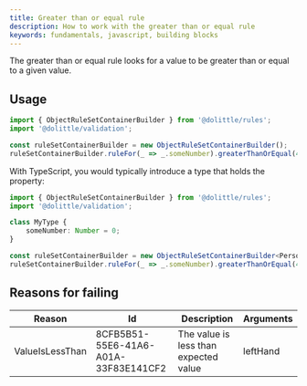 ```yaml
---
title: Greater than or equal rule
description: How to work with the greater than or equal rule
keywords: fundamentals, javascript, building blocks
---
```

The greater than or equal rule looks for a value to be greater than or equal to a given value.

## Usage

```javascript
import { ObjectRuleSetContainerBuilder } from '@dolittle/rules';
import '@dolittle/validation';

const ruleSetContainerBuilder = new ObjectRuleSetContainerBuilder();
ruleSetContainerBuilder.ruleFor(_ => _.someNumber).greaterThanOrEqual(42);
```

With TypeScript, you would typically introduce a type that holds the property:

```typescript
import { ObjectRuleSetContainerBuilder } from '@dolittle/rules';
import '@dolittle/validation';

class MyType {
    someNumber: Number = 0;
}

const ruleSetContainerBuilder = new ObjectRuleSetContainerBuilder<Person>();
ruleSetContainerBuilder.ruleFor(_ => _.someNumber).greaterThanOrEqual(42);
```

## Reasons for failing

| Reason | Id | Description | Arguments |
| -------| ---| ----------- | --------- |
| ValueIsLessThan | 8CFB5B51-55E6-41A6-A01A-33F83E141CF2 | The value is less than expected value | leftHand |
